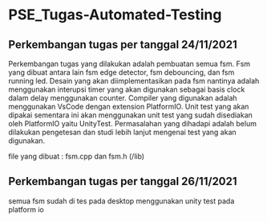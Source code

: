 # PSE_Tugas-Automated-Testing

## Perkembangan tugas per tanggal 24/11/2021

Perkembangan tugas yang dilakukan adalah pembuatan semua fsm. Fsm yang dibuat antara lain fsm edge detector, fsm debouncing, dan fsm running led. Desain yang akan diimplementasikan pada fsm nantinya adalah menggunakan interupsi timer yang akan digunakan sebagai basis clock dalam delay menggunakan counter. Compiler yang digunakan adalah menggunakan VsCode dengan extension PlatformIO. Unit test yang akan dipakai sementara ini akan menggunakan unit test yang sudah disediakan oleh PlatformIO yaitu UnityTest. Permasalahan yang dihadapi adalah belum dilakukan pengetesan dan studi lebih lanjut mengenai test yang akan digunakan.

file yang dibuat : fsm.cpp dan fsm.h (/lib)

## Perkembangan tugas per tanggal 26/11/2021

semua fsm sudah di tes pada desktop menggunakan unity test pada platform io
